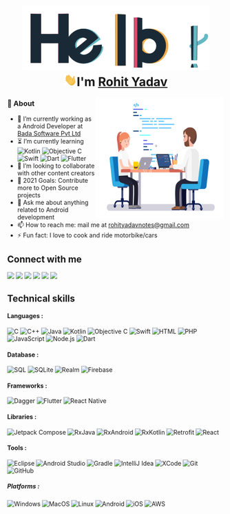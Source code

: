 <h1 align="center">
  <img src="assets/hello.gif" alt="hello-gif" height="150px">
  <br>
  <img src="assets/wave.gif" alt="waving hand" width="30px">I'm <a href="https://www.linkedin.com/in/rohit-yadav-say-hello/">Rohit Yadav</a>
</h1>

<img align="right" alt="GIF" src="assets/about.gif" width="300px" height="280px"/>

### 🧐 About

- 🔭 I’m currently working as a Android Developer at [Bada Software Pvt Ltd](http://badasoftware.com/)
- ⏳ I’m currently learning
![Kotlin](https://img.shields.io/badge/-kotlin-333333?style=flat&logo=kotlin)
![Objective C](https://img.shields.io/badge/-Objective%20C-333333?style=flat&logo=apple)
![Swift](https://img.shields.io/badge/-Swift-333333?style=flat&logo=swift)
![Dart](https://img.shields.io/badge/-Dart-333333?style=flat&logo=dart)
![Flutter](http://img.shields.io/badge/-Flutter-333333?style=flat&logo=flutter)
- 👯 I’m looking to collaborate with other content creators
- 🥅 2021 Goals: Contribute more to Open Source projects
- 💬 Ask me about anything related to Android development  
- 📫 How to reach me: mail me at [rohityadavnotes@gmail.com](mailto:rohityadavnotes@gmail.com)
- ⚡ Fun fact: I love to cook and ride motorbike/cars

## Connect with me

[<img height="25" src="https://img.shields.io/badge/gmail-c14438?&style=flat&logo=gmail&logoColor=white">][gmail] 
[<img height="25" src="https://img.shields.io/badge/linkedin-blue.svg?&style=flat&logo=linkedin&logoColor=white" />][LinkedIn]
[<img height="25" src="https://img.shields.io/badge/Facebook-036be4.svg?&style=fflat&logo=facebook&logoColor=white">][Facebook]
[<img height="25" src="https://img.shields.io/badge/twitter-%231DA1F2.svg?&style=flat&logo=twitter&logoColor=white" />][Twitter]
[<img height="25" src="https://img.shields.io/badge/-Medium-000000.svg?&style=flat&logo=Medium&logoColor=white" />][Medium]
[<img height="25" src="https://img.shields.io/badge/-Stackoverflow-ffffff?style=flat&logo=stackoverflow" />][Stackoverflow]

[gmail]: mailto:rohityaddavnotes@gmail.com/
[Linkedin]: https://www.linkedin.com/in/rohit-yadav-say-hello/
[Facebook]: https://www.linkedin.com/in/rohit-yadav-say-hello/
[Twitter]: https://www.linkedin.com/in/rohit-yadav-say-hello/
[Medium]: https://www.linkedin.com/in/rohit-yadav-say-hello/
[Stackoverflow]: https://www.linkedin.com/in/rohit-yadav-say-hello/

## Technical skills

#### Languages :

![C](https://img.shields.io/badge/-C-333333?style=flat&logo=c)
![C++](https://img.shields.io/badge/-C++-333333?style=flat&logo=c%2B%2B)
![Java](https://img.shields.io/badge/-Java-333333?style=flat&logo=java)
![Kotlin](https://img.shields.io/badge/-kotlin-333333?style=flat&logo=kotlin)
![Objective C](https://img.shields.io/badge/-Objective%20C-333333?style=flat&logo=apple)
![Swift](https://img.shields.io/badge/-Swift-333333?style=flat&logo=swift)
![HTML](https://img.shields.io/badge/-HTML-333333?style=flat&logo=html)
![PHP](https://img.shields.io/badge/-PHP-333333?style=flat&logo=php)
![JavaScript](https://img.shields.io/badge/-JavaScript-333333?style=flat&logo=javascript)
![Node.js](https://img.shields.io/badge/-Node.js-333333?style=flat&logo=node.js&logoColor=339933)
![Dart](https://img.shields.io/badge/-Dart-333333?style=flat&logo=dart)

#### Database :

![SQL](https://img.shields.io/badge/-SQL-333333?style=flat&logo=postgresql)
![SQLite](https://img.shields.io/badge/-SQLite-333333?style=flat&logo=sqlite)
![Realm](https://img.shields.io/badge/-Realm-333333?style=flat&logo=realm)
![Firebase](http://img.shields.io/badge/-Firebase-333333?style=flat&logo=firebase)

#### Frameworks :

![Dagger](http://img.shields.io/badge/-dagger-333333?style=flat&logo=android)
![Flutter](http://img.shields.io/badge/-Flutter-333333?style=flat&logo=flutter)
![React Native](http://img.shields.io/badge/-React%20Native-333333?style=flat&logo=react)

#### Libraries :

![Jetpack Compose](http://img.shields.io/badge/-Jetpack%20Compose-333333?style=flat&logo=android)
![RxJava](http://img.shields.io/badge/-RxJava-333333?style=flat&logo=reactivex)
![RxAndroid](http://img.shields.io/badge/-RxAndroid-333333?style=flat&logo=reactivex)
![RxKotlin](http://img.shields.io/badge/-RxKotlin-333333?style=flat&logo=reactivex)
![Retrofit](http://img.shields.io/badge/-Retrofit-333333?style=flat&logo=square)
![React](https://img.shields.io/badge/-React-333333?style=flat&logo=React&logoColor=61DAFB)

#### Tools :

![Eclipse](http://img.shields.io/badge/-eclipse-333333?style=flat&logo=eclipse)
![Android Studio](http://img.shields.io/badge/-Android%20Studio-333333?style=flat&logo=android-studio)
![Gradle](http://img.shields.io/badge/-Gradle-333333?style=flat&logo=gradle)
![IntelliJ Idea](http://img.shields.io/badge/-IntelliJ-333333?style=flat&logo=jetbrains)
![XCode](https://img.shields.io/badge/-XCode-333333?style=flat&logo=XCode&logoColor=1575F9)
![Git](https://img.shields.io/badge/-Git-333333?style=flat&logo=git&logoColor=F05032)
![GitHub](https://img.shields.io/badge/-GitHub-333333?style=flat&logo=github&logoColor=FFFFFF)

##### Platforms :

![Windows](http://img.shields.io/badge/-Windows-333333?style=flat&logo=windows)
![MacOS](http://img.shields.io/badge/-Mac%20OS-333333?style=flat&logo=apple)
![Linux](https://img.shields.io/badge/-Linux-333333?style=flat&logo=linux&logoColor=FCC624)
![Android](http://img.shields.io/badge/-Android-333333?style=flat&logo=android)
![iOS](http://img.shields.io/badge/-iOS-333333?style=flat&logo=apple)
![AWS](http://img.shields.io/badge/-AWS-333333?style=flat&logo=amazon)
